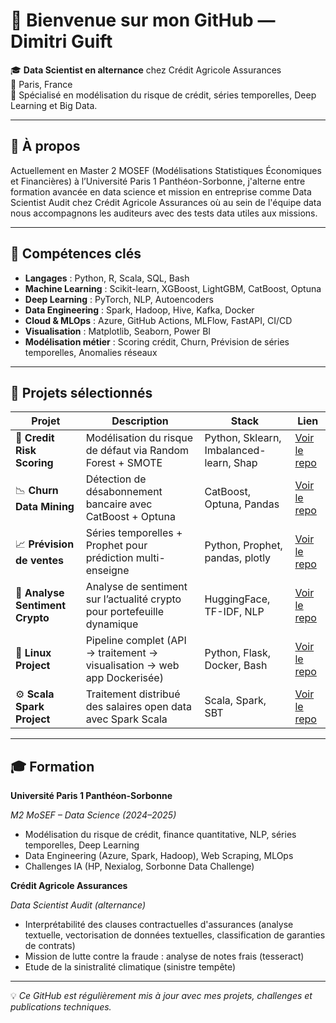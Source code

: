 
# 👋 Bienvenue sur mon GitHub — Dimitri Guift

🎓 **Data Scientist en alternance** chez Crédit Agricole Assurances  
📍 Paris, France  
🎯 Spécialisé en modélisation du risque de crédit, séries temporelles, Deep Learning et Big Data.  

---

## 🧠 À propos

Actuellement en Master 2 MOSEF (Modélisations Statistiques Économiques et Financières) à l’Université Paris 1 Panthéon-Sorbonne, j'alterne entre formation avancée en data science et mission en entreprise comme Data Scientist Audit chez Crédit Agricole Assurances où au sein de l'équipe data nous accompagnons les auditeurs avec des tests data utiles aux missions.


---

## 🧰 Compétences clés

- **Langages** : Python, R, Scala, SQL, Bash
- **Machine Learning** : Scikit-learn, XGBoost, LightGBM, CatBoost, Optuna
- **Deep Learning** : PyTorch, NLP, Autoencoders
- **Data Engineering** : Spark, Hadoop, Hive, Kafka, Docker
- **Cloud & MLOps** : Azure, GitHub Actions, MLFlow, FastAPI, CI/CD
- **Visualisation** : Matplotlib, Seaborn, Power BI
- **Modélisation métier** : Scoring crédit, Churn, Prévision de séries temporelles, Anomalies réseaux

---

## 📂 Projets sélectionnés

| Projet | Description | Stack | Lien |
|--------|-------------|-------|------|
| 🧠 **Credit Risk Scoring** | Modélisation du risque de défaut via Random Forest + SMOTE | Python, Sklearn, Imbalanced-learn, Shap | [Voir le repo](https://github.com/dimitrigft/credit-risk-scoring) |
| 📉 **Churn Data Mining** | Détection de désabonnement bancaire avec CatBoost + Optuna | CatBoost, Optuna, Pandas | [Voir le repo](https://github.com/dimitrigft/churn-data-mining) |
| 📈 **Prévision de ventes** | Séries temporelles + Prophet pour prédiction multi-enseigne | Python, Prophet, pandas, plotly | [Voir le repo](https://github.com/dimitrigft/previon_ventes) |
| 💸 **Analyse Sentiment Crypto** | Analyse de sentiment sur l’actualité crypto pour portefeuille dynamique | HuggingFace, TF-IDF, NLP | [Voir le repo](https://github.com/dimitrigft/analyse_sentiment_crytoocurrency) |
| 🐧 **Linux Project** | Pipeline complet (API → traitement → visualisation → web app Dockerisée) | Python, Flask, Docker, Bash | [Voir le repo](https://github.com/dimitrigft/linux_project) |
| ⚙️ **Scala Spark Project** | Traitement distribué des salaires open data avec Spark Scala | Scala, Spark, SBT | [Voir le repo](https://github.com/dimitrigft/project_scala) |

---

## 🎓 Formation

**Université Paris 1 Panthéon-Sorbonne**  

_M2 MoSEF – Data Science (2024–2025)_  
- Modélisation du risque de crédit, finance quantitative, NLP, séries temporelles, Deep Learning  
- Data Engineering (Azure, Spark, Hadoop), Web Scraping, MLOps  
- Challenges IA (HP, Nexialog, Sorbonne Data Challenge)

**Crédit Agricole Assurances**  

_Data Scientist Audit (alternance)_  
- Interprétabilité des clauses contractuelles d'assurances (analyse textuelle, vectorisation de données textuelles, classification de garanties de contrats) 
- Mission de lutte contre la fraude : analyse de notes frais (tesseract)
- Etude de la sinistralité climatique (sinistre tempête) 

---



💡 *Ce GitHub est régulièrement mis à jour avec mes projets, challenges et publications techniques.*
